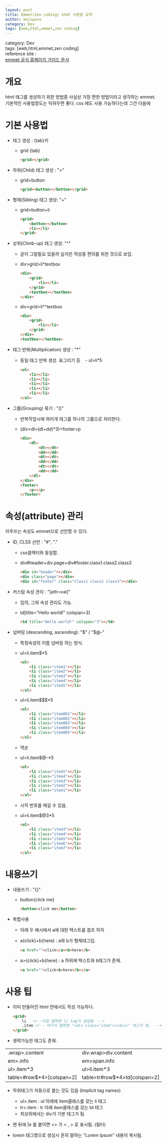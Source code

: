 ```yaml
---
layout: post
title: Emmet(Zen coding) html 사용법 요약 
author: keispace
category: Dev
tags: [web,html,emmet,zen coding]
---
```


category: Dev  
tags: [web,html,emmet,zen coding]  
reference site :  
[emmet 공식 홈페이지 가이드 문서](https://docs.emmet.io/)  


# 개요 
html 태그를 생성하기 위한 방법중 사실상 가장 편한 방법이라고 생각하는 emmet.  
기본적인 사용법정도는 익혀두면 좋다. 
css 에도 사용 가능하다는데 그건 다음에 

# 기본 사용법

- 태그 생성 : {tab}키 
    - grid {tab}  
    
        ```html
        <grid></grid> 
        ```

- 하위(Child) 태그 생성 : ">"
    - grid>button  
    
        ```html
        <grid><button></button></grid>
        ```

- 형제(Sibling) 태그 생성: "+"
    - grid>button+li   
    
        ```html
        <grid>
            <button></button>
            <li></li>
        </grid>
        ```

- 상위(Climb-up) 태그 생성: "^"
    - 굳이 그럴필요 있을까 싶지만 작성중 편의를 위한 것으로 보임.
    - div>grid>li^textbox
    
        ```html
        <div>
            <grid>
                <li></li>
            </grid>
            <textbox></textbox>
        </div>
        ```

    - div>grid>li^^textbox
    
        ```html
        <div>
            <grid>
                <li></li>
            </grid>
        </div>
        <textbox></textbox>
        ```

- 태그 반복(Multiplication) 생성 : "*"
    - 동일 태그 반복 생성. 표그리기 등 
    - ul>li*5
    
        ```html
        <ul>
            <li></li>
            <li></li>
            <li></li>
            <li></li>
            <li></li>
        </ul>
        ```

- 그룹(Grouping) 묶기 : "()"
    - 반복작업시에 여러개 태그를 하나의 그룹으로 처리한다. 
    - (div>dl>(dt+dd)*3)+footer>p
    
        ```html
        <div>
            <dl>
                <dt></dt>
                <dd></dd>
                <dt></dt>
                <dd></dd>
                <dt></dt>
                <dd></dd>
            </dl>
        </div>
        <footer>
            <p></p>
        </footer>
        ```

# 속성(attribute) 관리 
자주쓰는 속성도 emmet으로 선언할 수 있다. 

- ID, CLSS 선언 : "#", "."
    - css셀렉터와 동일함. 
    - div#header+div.page+div#footer.class1.class2.class3
    
        ```html
        <div id="header"></div>
        <div class="page"></div>
        <div id="footer" class="class1 class2 class3"></div>
        ```

- 커스텀 속성 관리 : "[attr=val]"
    - 임의, 그외 속성 관리도 가능.
    - td[title="Hello world!" colspan=3]
    
        ```html
        <td title="Hello world!" colspan="3"></td>
        ```

- 넘버링 (descending, ascending): "$" / "$@-"
    - 특정속성의 이름 넘버링 하는 방식. 
    - ul>li.item$*5
    
        ```html
        <ul>
            <li class="item1"></li>
            <li class="item2"></li>
            <li class="item3"></li>
            <li class="item4"></li>
            <li class="item5"></li>
        </ul>
        ```
    
    - ul>li.item$$$*5
    
        ```html
        <ul>
            <li class="item001"></li>
            <li class="item002"></li>
            <li class="item003"></li>
            <li class="item004"></li>
            <li class="item005"></li>
        </ul>
        ```
    
    - 역순
    - ul>li.item$@-*5
    
        ```html
        <ul>
            <li class="item5"></li>
            <li class="item4"></li>
            <li class="item3"></li>
            <li class="item2"></li>
            <li class="item1"></li>
        </ul>
        ```
    
    - 시작 번호를 매길 수 있음. 
    - ul>li.item$@3*5
    
        ```html 
        <ul>
            <li class="item3"></li>
            <li class="item4"></li>
            <li class="item5"></li>
            <li class="item6"></li>
            <li class="item7"></li>
        </ul>
        ```


# 내용쓰기 
- 내용쓰기 : "{}"
    - button{click me}
    
        ```html
        <button>click me</button>
        ```

- 복합사용
    - 아래 두 예시에서 a에 대한 텍스트를 참조 하자 
    - a{click}+b{here} : a와 b가 형제태그임. 
    
        ```html
        <a href="">click</a><b>here</b>
        ```
    
    - a>{click}+b{here} : a 하위에 텍스트와 b태그가 존재.
    
        ```html
        <a href="">click<b>here</b></a>
        ```

# 사용 팁 
- 이미 만들어진 html 안에서도 작성 가능하다. 

    ```html
    <grid>
        li   <!--이걸 탭하면 li tag가 생성됨. -->
        .item <!-- 여기서 탭하면 "<div class="item"></div>" 태그가 됨.  -->
    </grid>
    ```

- 생략가능한 태그도 존재.  

|                           |                               |
|---------------------------|-------------------------------|
| .wrap>.content            | div.wrap>div.content          |
| em>.info                  | em>span.info                  |
| ul>.item*3                | ul>li.item*3                  |
| table>#row$*4>[colspan=2] | table>tr#row$*4>td[colspan=2] |

- 하위태그가 자동으로 붙는 것도 있음 (Implicit tag names)  
    - ul>.item : ul 아래에 item클래스를 갖는 li 태그   
    - tr>.item : tr 아래 item클래스를 갖는 td 태그   
    - 최상위에서는 div가 기본 태그가 됨.   

- 맨 뒤에 |e 를 붙이면 <> 가 &lt; , &gt; 로 표시됨. (필터)  

- lorem 태그명으로 생성시 흔히 말하는 "Lorem Ipsum" 내용이 복사됨. 


